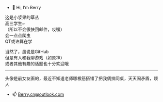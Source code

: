 - 👋 Hi, I’m Berry

这是小浆果的草丛  
高三学生~  
（所以不会很快回邮件，哎嘿）  
会一点点爬虫  
QT或许算在学  

当然了，虽说是GitHub  
但是有人和我聊游戏（如原神）  
或者其他有趣的话题也十分欢迎哦

***
头像是前女友画的，最近不知道老师哪根筋搭错了把我俩排同桌，天天闹矛盾，烦人

- 📫 Berry.cn@outlook.com

<!---
bryarrow/bryarrow is a ✨ special ✨ repository because its `README.md` (this file) appears on your GitHub profile.
You can click the Preview link to take a look at your changes.
--->
